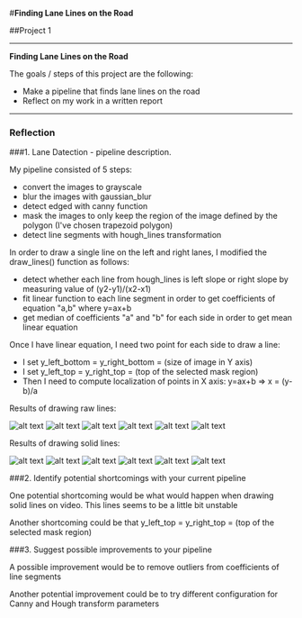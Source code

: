 #**Finding Lane Lines on the Road** 

##Project 1

---

**Finding Lane Lines on the Road**

The goals / steps of this project are the following:
* Make a pipeline that finds lane lines on the road
* Reflect on my work in a written report


[//]: # (Image References)

[image1]: ./test_images/solidWhiteCurve_raw_result.jpg
[image2]: ./test_images/solidWhiteCurve.jpg
[image3]: ./test_images/solidWhiteRight_raw_result.jpg
[image4]: ./test_images/solidWhiteRight.jpg
[image5]: ./test_images/solidYellowCurve_raw_result.jpg
[image6]: ./test_images/solidYellowCurve.jpg
[image7]: ./test_images/solidYellowCurve2_raw_result.jpg
[image8]: ./test_images/solidYellowCurve2.jpg
[image9]: ./test_images/solidYellowLeft_raw_result.jpg
[image10]: ./test_images/solidYellowLeft.jpg
[image11]: ./test_images/whiteCarLaneSwitch_raw_result.jpg
[image12]: ./test_images/whiteCarLaneSwitch.jpg
[image13]: ./test_images/solidWhiteCurve_solid_result.jpg
[image14]: ./test_images/solidWhiteRight_solid_result.jpg
[image15]: ./test_images/solidYellowCurve_solid_result.jpg
[image16]: ./test_images/solidYellowCurve2_solid_result.jpg
[image17]: ./test_images/solidYellowLeft_solid_result.jpg
[image18]: ./test_images/whiteCarLaneSwitch_solid_result.jpg

---

### Reflection

###1. Lane Datection - pipeline description.

My pipeline consisted of 5 steps:
- convert the images to grayscale
- blur the images with gaussian_blur
- detect edged with canny function
- mask the images to only keep the region of the image defined by the polygon (I've chosen trapezoid polygon)
- detect line segments with hough_lines transformation

In order to draw a single line on the left and right lanes, I modified the draw_lines() function as follows:
- detect whether each line from hough_lines is left slope or right slope by measuring value of (y2-y1)/(x2-x1)
- fit linear function to each line segment in order to get coefficients of equation "a,b" where y=ax+b
- get median of coefficients "a" and "b" for each side in order to get mean linear equation

Once I have linear equation, I need two point for each side to draw a line: 
- I set y_left_bottom = y_right_bottom = (size of image in Y axis)
- I set y_left_top = y_right_top = (top of the selected mask region)
- Then I need to compute localization of points in X axis: y=ax+b => x = (y-b)/a 

Results of drawing raw lines:

![alt text][image1]
![alt text][image3]
![alt text][image5]
![alt text][image7]
![alt text][image9]
![alt text][image11]


Results of drawing solid lines:

![alt text][image13]
![alt text][image14]
![alt text][image15]
![alt text][image16]
![alt text][image17]
![alt text][image18]


###2. Identify potential shortcomings with your current pipeline

One potential shortcoming would be what would happen when drawing solid lines on video. This lines seems to be a little bit unstable

Another shortcoming could be that y_left_top = y_right_top = (top of the selected mask region)


###3. Suggest possible improvements to your pipeline

A possible improvement would be to remove outliers from coefficients of line segments 

Another potential improvement could be to try different configuration for Canny and Hough transform parameters
